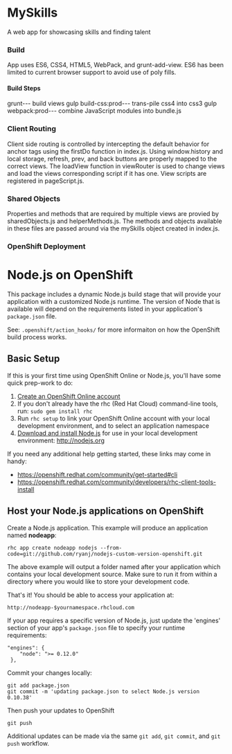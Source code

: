 # MySkills
A web app for showcasing skills and finding talent

### Build
App uses ES6, CSS4, HTML5, WebPack, and grunt-add-view. ES6 has been limited to current browser support to avoid use of poly fills.
#### Build Steps
grunt--- build views
gulp build-css:prod--- trans-pile css4 into css3
gulp webpack:prod--- combine JavaScript modules into bundle.js

### Client Routing
Client side routing is controlled by intercepting the default behavior for anchor tags using the firstDo function in index.js. Using window.history and local storage, refresh, prev, and back buttons are properly mapped to the correct views. The loadView function in viewRouter is used to change views and load the views corresponding script if it has one. View scripts are registered in pageScript.js.

### Shared Objects
Properties and methods that are required by multiple views are provied by sharedObjects.js and helperMethods.js. The methods and objects available in these files are passed around via the mySkills object created in index.js.

### OpenShift Deployment
Node.js on OpenShift
====================================================================
This package includes a dynamic Node.js build stage that will provide your application with a customized Node.js runtime.
The version of Node that is available will depend on the requirements listed in your application's `package.json` file.

See: `.openshift/action_hooks/` for more informaiton on how the OpenShift build process works.

Basic Setup
-----------

If this is your first time using OpenShift Online or Node.js, you'll have some quick prep-work to do:

1. [Create an OpenShift Online account](http://openshift.redhat.com/app/account/new)
2. If you don't already have the rhc (Red Hat Cloud) command-line tools, run: `sudo gem install rhc`
3. Run `rhc setup` to link your OpenShift Online account with your local development environment, and to select an application namespace
4. [Download and install Node.js](http://nodejs.org) for use in your local development environment: http://nodejs.org

If you need any additional help getting started, these links may come in handy:

 * https://openshift.redhat.com/community/get-started#cli
 * https://openshift.redhat.com/community/developers/rhc-client-tools-install

Host your Node.js applications on OpenShift
-------------------------------------------

Create a Node.js application.  This example will produce an application named **nodeapp**:

    rhc app create nodeapp nodejs --from-code=git://github.com/ryanj/nodejs-custom-version-openshift.git

The above example will output a folder named after your application which contains your local development source.  Make sure to run it from within a directory where you would like to store your development code.

That's it!  You should be able to access your application at:

    http://nodeapp-$yournamespace.rhcloud.com

If your app requires a specific version of Node.js, just update the 'engines' section of your app's `package.json` file to specify your runtime requirements:

    "engines": {
        "node": ">= 0.12.0"
     },

Commit your changes locally:

    git add package.json
    git commit -m 'updating package.json to select Node.js version 0.10.38'

Then push your updates to OpenShift

    git push

Additional updates can be made via the same `git add`, `git commit`, and `git push` workflow.
